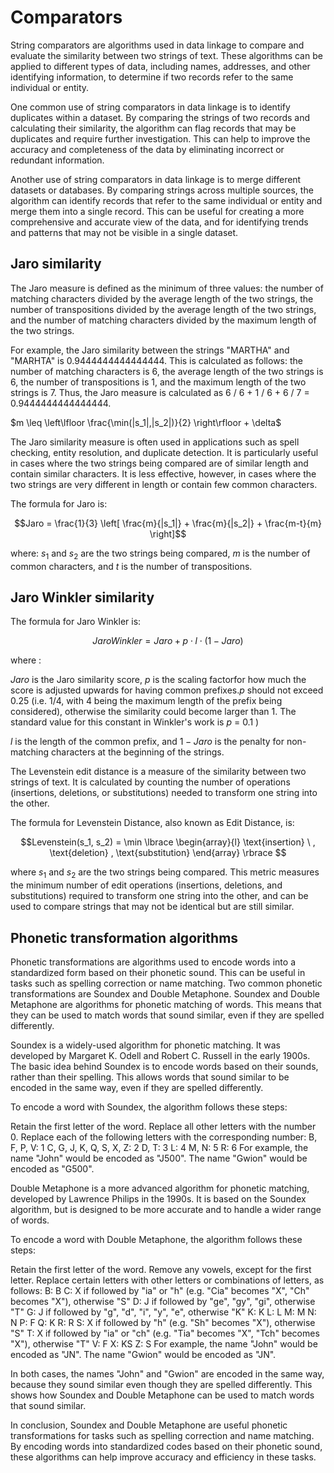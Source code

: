 
# Comparators


String comparators are algorithms used in data linkage to compare and evaluate the similarity between two strings of text. These algorithms can be applied to different types of data, including names, addresses, and other identifying information, to determine if two records refer to the same individual or entity.

One common use of string comparators in data linkage is to identify duplicates within a dataset. By comparing the strings of two records and calculating their similarity, the algorithm can flag records that may be duplicates and require further investigation. This can help to improve the accuracy and completeness of the data by eliminating incorrect or redundant information.

Another use of string comparators in data linkage is to merge different datasets or databases. By comparing strings across multiple sources, the algorithm can identify records that refer to the same individual or entity and merge them into a single record. This can be useful for creating a more comprehensive and accurate view of the data, and for identifying trends and patterns that may not be visible in a single dataset.


## Jaro similarity


The Jaro measure is defined as the minimum of three values: the number of matching characters divided by the average length of the two strings, the number of transpositions divided by the average length of the two strings, and the number of matching characters divided by the maximum length of the two strings.

For example, the Jaro similarity between the strings "MARTHA" and "MARHTA" is 0.9444444444444444. This is calculated as follows: the number of matching characters is 6, the average length of the two strings is 6, the number of transpositions is 1, and the maximum length of the two strings is 7. Thus, the Jaro measure is calculated as 6 / 6 + 1 / 6 + 6 / 7 = 0.9444444444444444.


$m \leq \left\lfloor \frac{\min(|s_1|,|s_2|)}{2} \right\rfloor + \delta$

The Jaro similarity measure is often used in applications such as spell checking, entity resolution, and duplicate detection. It is particularly useful in cases where the two strings being compared are of similar length and contain similar characters. It is less effective, however, in cases where the two strings are very different in length or contain few common characters.


The formula for Jaro is:

$$Jaro = \frac{1}{3} \left[ \frac{m}{|s_1|} + \frac{m}{|s_2|} + \frac{m-t}{m} \right]$$

where: 
$s_1$ and $s_2$ are the two strings being compared, 
$m$ is the number of common characters, 
and $t$ is the number of transpositions.




## Jaro Winkler similarity


The formula for Jaro Winkler is:

$$Jaro Winkler = Jaro + p \cdot l \cdot (1 - Jaro)$$

where :

$Jaro$ is the Jaro similarity score, 
$p$ is the scaling factorfor how much the score is adjusted upwards for having common prefixes.$p$ should not exceed 0.25 
(i.e. 1/4, with 4 being the maximum length of the prefix being considered), otherwise the similarity could become larger than 1. The standard value for this constant in Winkler's work is $p$ = 0.1 )

$l$ is the length of the common prefix, 
and $1 - Jaro$ is the penalty for non-matching characters at the beginning of the strings.




The Levenstein edit distance is a measure of the similarity between two strings of text. It is calculated by counting the number of operations (insertions, deletions, or substitutions) needed to transform one string into the other.


The formula for Levenstein Distance, also known as Edit Distance, is:

$$Levenstein(s_1, s_2) = \min \lbrace \begin{array}{l}
\text{insertion} \ ,
\text{deletion} ,
\text{substitution} 
\end{array} \rbrace $$

where $s_1$ and $s_2$ are the two strings being compared. This metric measures the minimum number of edit operations (insertions, deletions, and substitutions) required to transform one string into the other, and can be used to compare strings that may not be identical but are still similar.



## Phonetic transformation algorithms

Phonetic transformations are algorithms used to encode words into a standardized form based on their phonetic sound. This can be useful in tasks such as spelling correction or name matching. Two common phonetic transformations are Soundex and Double Metaphone.
Soundex and Double Metaphone are algorithms for phonetic matching of words. This means that they can be used to match words that sound similar, even if they are spelled differently.

Soundex is a widely-used algorithm for phonetic matching. It was developed by Margaret K. Odell and Robert C. Russell in the early 1900s. The basic idea behind Soundex is to encode words based on their sounds, rather than their spelling. This allows words that sound similar to be encoded in the same way, even if they are spelled differently.

To encode a word with Soundex, the algorithm follows these steps:

Retain the first letter of the word.
Replace all other letters with the number 0.
Replace each of the following letters with the corresponding number:
B, F, P, V: 1
C, G, J, K, Q, S, X, Z: 2
D, T: 3
L: 4
M, N: 5
R: 6
For example, the name "John" would be encoded as "J500". The name "Gwion" would be encoded as "G500".

Double Metaphone is a more advanced algorithm for phonetic matching, developed by Lawrence Philips in the 1990s. It is based on the Soundex algorithm, but is designed to be more accurate and to handle a wider range of words.

To encode a word with Double Metaphone, the algorithm follows these steps:

Retain the first letter of the word.
Remove any vowels, except for the first letter.
Replace certain letters with other letters or combinations of letters, as follows:
B: B
C: X if followed by "ia" or "h" (e.g. "Cia" becomes "X", "Ch" becomes "X"), otherwise "S"
D: J if followed by "ge", "gy", "gi", otherwise "T"
G: J if followed by "g", "d", "i", "y", "e", otherwise "K"
K: K
L: L
M: M
N: N
P: F
Q: K
R: R
S: X if followed by "h" (e.g. "Sh" becomes "X"), otherwise "S"
T: X if followed by "ia" or "ch" (e.g. "Tia" becomes "X", "Tch" becomes "X"), otherwise "T"
V: F
X: KS
Z: S
For example, the name "John" would be encoded as "JN". The name "Gwion" would be encoded as "JN".

In both cases, the names "John" and "Gwion" are encoded in the same way, because they sound similar even though they are spelled differently. This shows how Soundex and Double Metaphone can be used to match words that sound similar.






In conclusion, Soundex and Double Metaphone are useful phonetic transformations for tasks such as spelling correction and name matching. By encoding words into standardized codes based on their phonetic sound, these algorithms can help improve accuracy and efficiency in these tasks.


